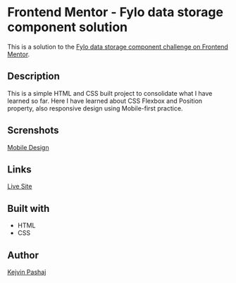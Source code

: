# Frontend Mentor - Fylo data storage component solution

This is a solution to the [Fylo data storage component challenge on Frontend Mentor](https://www.frontendmentor.io/challenges/fylo-data-storage-component-1dZPRbV5n). 

## Description

This is a simple HTML and CSS built project to consolidate what I have learned so far.
Here I have learned about CSS Flexbox and Position property, also responsive design using Mobile-first practice.

## Screnshots

[Mobile Design](/screenshots/mobile-design.jpg)

## Links

[Live Site](https://kevin27j.github.io/fylo-data-storage-component-master/)

## Built with

- HTML
- CSS

## Author

[Kejvin Pashaj](https://github.com/Kevin27j)

